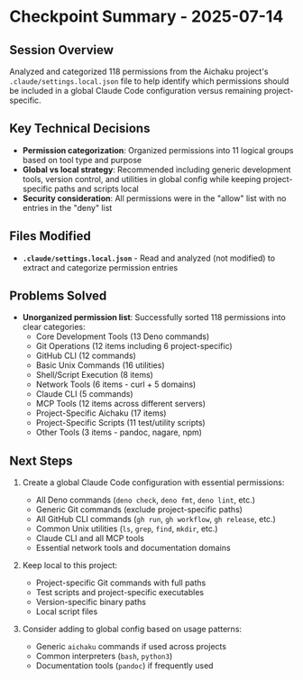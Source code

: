 # Checkpoint Summary - 2025-07-14

## Session Overview

Analyzed and categorized 118 permissions from the Aichaku project's
`.claude/settings.local.json` file to help identify which permissions should be
included in a global Claude Code configuration versus remaining
project-specific.

## Key Technical Decisions

- **Permission categorization**: Organized permissions into 11 logical groups
  based on tool type and purpose
- **Global vs local strategy**: Recommended including generic development tools,
  version control, and utilities in global config while keeping project-specific
  paths and scripts local
- **Security consideration**: All permissions were in the "allow" list with no
  entries in the "deny" list

## Files Modified

- **`.claude/settings.local.json`** - Read and analyzed (not modified) to
  extract and categorize permission entries

## Problems Solved

- **Unorganized permission list**: Successfully sorted 118 permissions into
  clear categories:
  - Core Development Tools (13 Deno commands)
  - Git Operations (12 items including 6 project-specific)
  - GitHub CLI (12 commands)
  - Basic Unix Commands (16 utilities)
  - Shell/Script Execution (8 items)
  - Network Tools (6 items - curl + 5 domains)
  - Claude CLI (5 commands)
  - MCP Tools (12 items across different servers)
  - Project-Specific Aichaku (17 items)
  - Project-Specific Scripts (11 test/utility scripts)
  - Other Tools (3 items - pandoc, nagare, npm)

## Next Steps

1. Create a global Claude Code configuration with essential permissions:
   - All Deno commands (`deno check`, `deno fmt`, `deno lint`, etc.)
   - Generic Git commands (exclude project-specific paths)
   - All GitHub CLI commands (`gh run`, `gh workflow`, `gh release`, etc.)
   - Common Unix utilities (`ls`, `grep`, `find`, `mkdir`, etc.)
   - Claude CLI and all MCP tools
   - Essential network tools and documentation domains

2. Keep local to this project:
   - Project-specific Git commands with full paths
   - Test scripts and project-specific executables
   - Version-specific binary paths
   - Local script files

3. Consider adding to global config based on usage patterns:
   - Generic `aichaku` commands if used across projects
   - Common interpreters (`bash`, `python3`)
   - Documentation tools (`pandoc`) if frequently used
